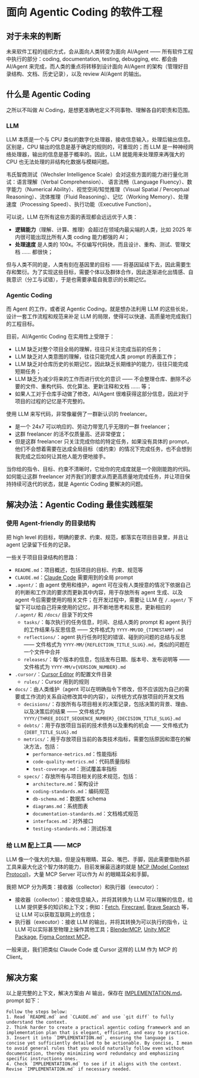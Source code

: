 # 面向 Agentic Coding 的软件工程

## 对于未来的判断

未来软件工程的组织方式，会从面向人类转变为面向 AI/Agent —— 所有软件工程中执行的部分：coding, documentation, testing, debugging, etc. 都会由 AI/Agent 来完成，而人类的重点将转移到设计面向 AI/Agent 的架构（管理好目录结构、文档、历史记录），以及 review AI/Agent 的输出。

## 什么是 Agentic Coding

之所以不叫做 AI Coding，是想更准确地定义不同事物、理解各自的职责和范围。

### LLM

LLM 本质是一个与 CPU 类似的数字化处理器，接收信息输入，处理后输出信息。区别是，CPU 输出的信息是基于确定的规则的，可重现的；而 LLM 是一种神经网络处理器，输出的信息是基于概率的。因此，LLM 就能用来处理原来再强大的 CPU 也无法处理的非结构化数据与模糊问题。

韦氏智商测试（Wechsler Intelligence Scale）会对这些方面的能力进行量化测试：语言理解（Verbal Comprehension）、 语言流畅（Language Fluency）、数字能力（Numerical Ability）、视觉空间/知觉推理（Visual Spatial / Perceptual Reasoning）、流体推理（Fluid Reasoning）、记忆（Working Memory）、处理速度（Processing Speed）、执行功能（Executive Function）。

可以说，LLM 在所有这些方面的表现都会远远优于人类：

- **逻辑能力**（理解、计算、推理）会超过在领域内最尖端的人类，比如 2025 年内很可能出现比所有人类 coding 能力都强的 AI；
- **处理速度** 是人类的 100x。不仅编写代码快，而且设计、重构、测试、管理文档 …… 都很快；

但与人类不同的是，人类有刻在基因里的目标 —— 将基因延续下去，因此需要生存和繁衍。为了实现这些目标，需要个体以及群体合作，因此逐渐进化出情感、自我意识（分工与试错），于是也需要承载自我意识的长期记忆。

### Agentic Coding

而 Agent 的工作，或者说 Agentic Coding，就是想办法利用 LLM 的这些长处，设计一套工作流程和规范来补足 LLM 的局限，使得可以快速、高质量地完成我们的工程目标。

目前，AI/Agentic Coding 在实用性上受限于：

- LLM 缺乏对整个项目全局的理解，往往只关注完成当前的任务；
- LLM 缺乏对人类意图的理解，往往只能完成人类 prompt 的表面工作；
- LLM 缺乏对仓库历史的长期记忆，因此缺乏长期维护的能力，往往只能完成短期任务；
- LLM 缺乏为减少将来的工作而进行优化的意识 —— 不会整理仓库、删除不必要的文件、重构代码、优化算法、更新注释和文档 …… 等；
- 如果人工对于仓库手动做了修改，AI/Agent 很难获得这部分信息，因此对于项目的过程的记忆是不完整的。

使用 LLM 来写代码，非常像雇佣了一群新认识的 freelancer。

- 是一个 24x7 可以响应的、劳动力带宽几乎无限的一群 freelancer；
- 这群 freelancer 的活不仅质量高、还非常便宜；
- 但是这群 freelancer 只关注完成你给的特定任务，如果没有具体的 prompt，他们不会想着需要在达成全局目标（或约束）的情况下完成任务，也不会想到我完成之后如何让其他人能方便地接手。

当你给的指令、目标、约束不清晰时，它给你的完成度就是一个刚刚能跑的代码。如何能让这群 freelancer 对齐我们的要求从而更高质量地完成任务，并让项目保持持续可迭代的状态，就是 Agentic Coding 要解决的问题。

## 解决办法：Agentic Coding 最佳实践框架

### 使用 Agent-friendly 的目录结构

把 high level 的目标，明确的要求、约束、规范，都落实在项目目录里，并且让 agent 记录留下任务的记录。

一些关于项目目录结构的思路：

- `README.md`：项目概述，包括项目的目标、约束、规范等
- `CLAUDE.md`：[Claude Code](https://docs.anthropic.com/en/docs/agents-and-tools/claude-code/overview) 需要用到的全局 prompt
- `.agent/`：由 agent 使用和维护，agent 可在没有人类授意的情况下依据自己的判断和工作流的要求而更新其中内容，用于存放所有 agent 生成、以及 agent 今后需要使用的相关文件；在开发过程中，需要让 LLM 在 `/.agent/` 下留下可以给自己将来使用的记忆，并不断地思考和反思，更新相应的 `/.agent/` 和 `/docs/` 目录下的文件
  - `tasks/`：每次执行的任务信息，时间、总结人类的 prompt 和 agent 执行的工作结果与反思信息 —— 文件格式为 `YYYY-MM/DD_{TIMESTAMP}.md`
  - `reflections/`：agent 执行任务时犯的错误、碰到的问题的总结与反思 —— 文件格式为 `YYYY-MM/{REFLECTION_TITLE_SLUG}.md`，类似的问题在一个文件中合并
  - `releases/`：每个版本的信息，包括发布日期、版本号、发布说明等 —— 文件格式为 `YYYY-MM/v{VERSION_NUMBER}.md`
- `.cursor/`：[Cursor Editor](https://www.cursor.com/) 的配置文件目录
  - `rules/`：Cursor 用到的规则
- `docs/`：由人类维护（agent 可以在明确指令下修改，但不应该因为自己的需要或工作流的关系自动修改其中的内容），以传统方式存放项目的开发文档
  - `decisions/`：存放所有与项目相关的决策记录，包括决策的背景、理由、以及决策后的结果 —— 文件格式为 `YYYY/{THREE_DIGIT_SEQUENCE_NUMBER}_{DECISION_TITLE_SLUG}.md`
  - `debts/`：用于存放项目当前的技术债务以及重构的机会 —— 文件格式为 `{DEBT_TITLE_SLUG}.md`
  - `metrics/`：用于存放项目当前的各类技术指标，需要包括原因和潜在的解决方法，包括：
    - `performance-metrics.md`：性能指标
    - `code-quality-metrics.md`：代码质量指标
    - `test-coverage.md`：测试覆盖率指标
  - `specs/`：存放所有与项目相关的技术规范，包括：
    - `architecture.md`：架构设计
    - `coding-standards.md`：编码规范
    - `db-schema.md`：数据库 schema
    - `diagrams.md`：系统图表
    - `documentation-standards.md`：文档格式规范
    - `interfaces.md`：对外接口
    - `testing-standards.md`：测试标准

### 给 LLM 配上工具 —— MCP

LLM 像一个强大的大脑，但是没有眼睛、耳朵、嘴巴、手脚，因此需要借助外部工具来最大化这个智力体的能力，目前发展最迅速的就是 [MCP (Model Context Protocol)](https://modelcontextprotocol.io/introduction)，大量 MCP Server 可以作为 AI 的眼睛耳朵和手脚。

我把 MCP 分为两类：接收器（collector）和执行器（executor）：

- 接收器（collector）：接收信息输入，并将其转换为 LLM 可以理解的信息，给 LLM 提供更多的知识和上下文；例如：[Fetch](https://github.com/modelcontextprotocol/servers/tree/main/src/fetch), [Firecrawl](https://github.com/mendableai/firecrawl-mcp-server), [Brave Search](https://github.com/modelcontextprotocol/servers/tree/main/src/brave-search) 等，让 LLM 可以获取互联网上的信息；
- 执行器（executor）：接收 LLM 的输出，并将其转换为可以执行的指令，让 LLM 可以实际甚至物理上操作其他工具；[BlenderMCP](https://github.com/ahujasid/blender-mcp), [Unity MCP Package](https://github.com/justinpbarnett/unity-mcp), [Figma Context MCP](https://github.com/GLips/Figma-Context-MCP)。

一般来说，我们把类似 Claude Code 或 Cursor 这样的 LLM 作为 MCP 的 Client。

## 解决方案

以上是完整的上下文，解决方案由 AI 输出，保存在 [IMPLEMENTATION.md](./IMPLEMENTATION.md)。prompt 如下：

```plaintext
Follow the steps below:
1. Read `README.md` and `CLAUDE.md` and use `git diff` to fully understand the context.
2. Think harder to create a practical agentic coding framework and an implementation plan that is elegant, efficient, and easy to practice.
3. Insert it into `IMPLEMENTATION.md`, ensuring the language is concise yet sufficiently detailed to be actionable. By concise, I mean to avoid general rules that you would naturally follow even without documentation, thereby minimizing word redundancy and emphasizing specific instructions ones.
4. Check `IMPLEMENTATION.md` to see if it aligns with the context. Revise `IMPLEMENTATION.md` if necessary needed.
```
